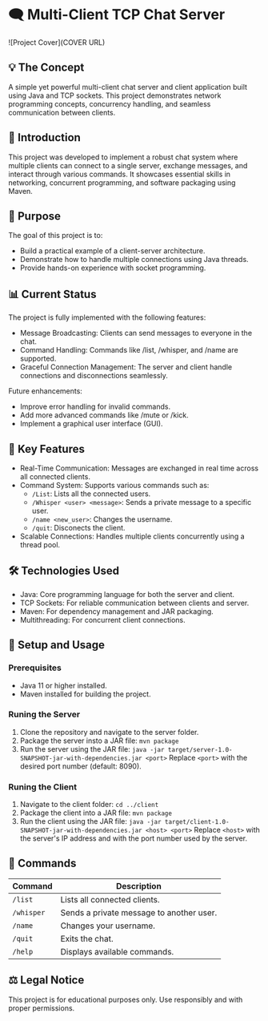 # 🗨️ Multi-Client TCP Chat Server

![Project Cover](COVER URL)

## 💡 The Concept

A simple yet powerful multi-client chat server and client application built using Java and TCP sockets. This project demonstrates network programming concepts, concurrency handling, and seamless communication between clients.

## 📖 Introduction

This project was developed to implement a robust chat system where multiple clients can connect to a single server, exchange messages, and interact through various commands. It showcases essential skills in networking, concurrent programming, and software packaging using Maven.

## 🎯 Purpose

The goal of this project is to:

 - Build a practical example of a client-server architecture.
 - Demonstrate how to handle multiple connections using Java threads.
 - Provide hands-on experience with socket programming.

## 📊 Current Status

The project is fully implemented with the following features:

 - Message Broadcasting: Clients can send messages to everyone in the chat.
 - Command Handling: Commands like /list, /whisper, and /name are supported.
 - Graceful Connection Management: The server and client handle connections and disconnections seamlessly.

Future enhancements:

 - Improve error handling for invalid commands.
 - Add more advanced commands like /mute or /kick.
 - Implement a graphical user interface (GUI).

## 📝 Key Features

 - Real-Time Communication: Messages are exchanged in real time across all connected clients.
 - Command System: Supports various commands such as:
    - ```/List```: Lists all the connected users.
    - ```/Whisper <user> <message>```: Sends a private message to a specific user.
    - ```/name <new_user>```: Changes the username.
    - ```/quit```: Disconects the client.
 - Scalable Connections: Handles multiple clients concurrently using a thread pool.

## 🛠️ Technologies Used

 - Java: Core programming language for both the server and client.
 - TCP Sockets: For reliable communication between clients and server.
 - Maven: For dependency management and JAR packaging.
 - Multithreading: For concurrent client connections.

## 🚀 Setup and Usage

### Prerequisites
  - Java 11 or higher installed.
  - Maven installed for building the project.
### Runing the Server 
1. Clone the repository and navigate to the server folder.
2. Package the server insto a JAR file:
  ```mvn package```
3. Run the server using the JAR file:
  ```java -jar target/server-1.0-SNAPSHOT-jar-with-dependencies.jar <port>```
Replace ```<port>``` with the desired port number (default: 8090).
### Runing the Client
1. Navigate to the client folder:
```cd ../client```
2. Package the client into a JAR file:
```mvn package```
3. Run the client using the JAR file:
```java -jar target/client-1.0-SNAPSHOT-jar-with-dependencies.jar <host> <port>```
Replace ```<host>``` with the server's IP address and <port> with the port number used by the server.

## 📝 Commands

| Command        | Description                                   |
|----------------|-----------------------------------------------|
| `/list`        | Lists all connected clients.                 |
| `/whisper`     | Sends a private message to another user.     |
| `/name`        | Changes your username.                       |
| `/quit`        | Exits the chat.                              |
| `/help`        | Displays available commands.                 |


## ⚖️ Legal Notice

This project is for educational purposes only. Use responsibly and with proper permissions.
